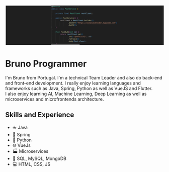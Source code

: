 ![Banner](https://github.com/bemebox/bemebox/blob/main/banner.png)

# Bruno Programmer
I'm Bruno from Portugal. I'm a technical Team Leader and also do back-end and front-end development. I really enjoy learning languages and frameworks such as Java, Spring, Python as well as VueJS and Flutter.\
I also enjoy learning AI, Machine Learning, Deep Learning as well as microservices and microfrontends architecture. 

## Skills and Experience
* ☕ Java
* 🔨 Spring
* 🐍 Python
* 🌐 VueJs
* 🏭 Microservices
* 🏬 SQL, MySQL, MongoDB
* 💻 HTML, CSS, JS
